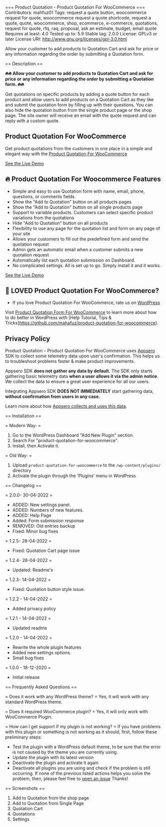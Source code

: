 === Product Quotation - Product Quotation For WooCommerce ===
Contributors: mahfuz01
Tags: request a quote button, woocommerce request for quote, woocommerce request a quote shortcode, request a quote, quote, woocommerce, shop, ecommerce, e-commerce, quotations, request for quote, rfq, raq, proposal, ask an estimate, budget, email quote
Requires at least: 4.0
Tested up to: 5.9
Stable tag: 2.0.0
License: GPLv3 or later
License URI: http://www.gnu.org/licenses/gpl-3.0.html

Allow your customer to add products to Quotation Cart and ask for price or any information regarding the order by submitting a Quotation form.

== Description ==

**🔥🔥 Allow your customer to add products to Quotation Cart and ask for price or any information regarding the order by submitting a Quotation form. 🔥🔥**

Get quotations on specific products by adding a quote button for each product and allow users to add products on a Quotation Cart as they like and submit the quotation form by filling up with their questions.
You can also hide the quotation button from the single product page or the shop page.
The site owner will receive an email with the quote request and can reply with a custom quote.

## Product Quotation For WooCommerce ##

Get product quotations from the customers in one place in a simple and elegant way with the [Product Quotation For WooCommerce](https://github.com/mahafuz/product-quotation-for-woocommerce)

[See the Live Demo](http://wpdiscountx.com/shop/)


## 🔥 Product Quotation For Woocommerce Features  ##

* Simple and easy to use Quotation form with name, email, phone, questions, or comments fields.
* Show the "Add to Quotation" button on all products pages
* Show the "Add to Quotation" button on all single products page
* Support to variable products. Customers can select specific product variations from the quotations
* Hide "Add to Quotation" button on all products
* Flexibility to use any page for the quotation list and form on any page of your site
* Allows your customers to fill out the predefined form and send the quotation request
* Admin gets an automatic email when a customer submits a new quotation request
* Automatically list each quotation submission on Dashboard.
* No complicated settings. All is set up to go. Simply install it and it works.

[See the Live Demo](http://wpdiscountx.com/shop/)

## 💙 LOVED Product Quotation For WooCommerce? ##
- If you love Product Quotation For WooCommerce, rate us on [WordPress](https://wordpress.org/plugins/product-quotation-for-woocommerce/#reviews)


Visit [Product Quotation Form For WooCommerce](https://github.com/mahafuz/product-quotation-for-woocommerce) to learn more about how to do better in WordPress with [Help Tutorial, Tips & Tricks]https://github.com/mahafuz/product-quotation-for-woocommerce).

## Privacy Policy 
Product Quotation &#8211; Product Quotation For WooCommerce uses [Appsero](https://appsero.com) SDK to collect some telemetry data upon user's confirmation. This helps us to troubleshoot problems faster & make product improvements.

Appsero SDK **does not gather any data by default.** The SDK only starts gathering basic telemetry data **when a user allows it via the admin notice**. We collect the data to ensure a great user experience for all our users. 

Integrating Appsero SDK **DOES NOT IMMEDIATELY** start gathering data, **without confirmation from users in any case.**

Learn more about how [Appsero collects and uses this data](https://appsero.com/privacy-policy/).

== Installation ==

= Modern Way: =
1. Go to the WordPress Dashboard "Add New Plugin" section.
2. Search For "product-quotation-for-woocommerce".
3. Install, then Activate it.

= Old Way: =
1. Upload `product-quotation-for-woocommerce` to the `/wp-content/plugins/` directory
2. Activate the plugin through the 'Plugins' menu in WordPress

== Changelog ==

= 2.0.0- 30-04-2022 =
* ADDED: New settings panel.
* ADDED: Numbers of new features.
* ADDED: Help Page
* Added: Form submission response
* REMOVED: Old entries backup
* Fixed: Minor bug fixes

= 1.2.5- 28-04-2022 =
* Fixed: Quotation Cart page issue

= 1.2.4- 28-04-2022 =
* Updated: Readme's

= 1.2.3- 14-04-2022 =
* Fixed: Quotation button style issue.

= 1.2.2 - 14-04-2022 =
* Added privacy policy

= 1.2.1 - 14-04-2022 =
* Updated readme

= 1.2.0 - 14-04-2022 =
* Rewrite the whole plugin features
* Added new settings options.
* Small bug fixes

= 1.0.0 - 18-12-2020 =
* Initial release


== Frequently Asked Questions ==

= Does it work with any WordPress theme? =
Yes, it will work with any standard WordPress theme.

= Does it required WooCommerce plugin? =
Yes, it will only work with WooCommerce Plugin.

= How can I get support if my plugin is not working? =
If you have problems with this plugin or something is not working as it should, first, follow these preliminary steps:

* Test the plugin with a WordPress default theme, to be sure that the error is not caused by the theme you are currently using.
* Update the plugin with its latest version
* Deactivate the plugin and activate it again
* Deactivate all plugins you are using and check if the problem is still occurring.
If none of the previous listed actions helps you solve the problem, then, please feel free to [open an issue](https://github.com/mahafuz/product-quotation-for-woocommerce/issues)
Thanks!

== Screenshots ==

1. Add to Quotation from the shop page
2. Add to Quotation from Single Page
3. Quotation Cart
4. Quotations
5. Settings